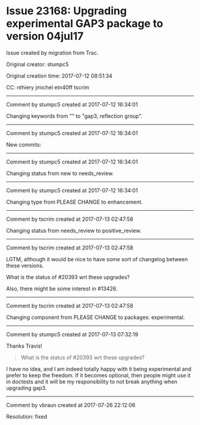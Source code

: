 # Issue 23168: Upgrading experimental GAP3 package to version 04jul17

Issue created by migration from Trac.

Original creator: stumpc5

Original creation time: 2017-07-12 08:51:34

CC:  nthiery jmichel etn40ff tscrim




---

Comment by stumpc5 created at 2017-07-12 16:34:01

Changing keywords from "" to "gap3, reflection group".


---

Comment by stumpc5 created at 2017-07-12 16:34:01

New commits:


---

Comment by stumpc5 created at 2017-07-12 16:34:01

Changing status from new to needs_review.


---

Comment by stumpc5 created at 2017-07-12 16:34:01

Changing type from PLEASE CHANGE to enhancement.


---

Comment by tscrim created at 2017-07-13 02:47:58

Changing status from needs_review to positive_review.


---

Comment by tscrim created at 2017-07-13 02:47:58

LGTM, although it would be nice to have some sort of changelog between these versions.

What is the status of #20393 wrt these upgrades?

Also, there might be some interest in #13426.


---

Comment by tscrim created at 2017-07-13 02:47:58

Changing component from PLEASE CHANGE to packages: experimental.


---

Comment by stumpc5 created at 2017-07-13 07:32:19

Thanks Travis!

> What is the status of #20393 wrt these upgrades?

I have no idea, and I am indeed totally happy with it being experimental and prefer to keep the freedom. If it becomes optional, then people might use it in doctests and it will be my responsibility to not break anything when upgrading gap3.


---

Comment by vbraun created at 2017-07-26 22:12:06

Resolution: fixed
